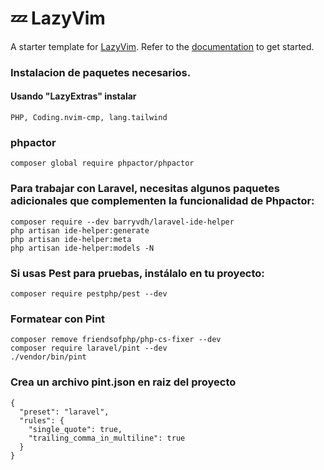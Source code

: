 # 💤 LazyVim

A starter template for [LazyVim](https://github.com/LazyVim/LazyVim).
Refer to the [documentation](https://lazyvim.github.io/installation) to get started.

### Instalacion de paquetes necesarios.

#### Usando "LazyExtras" instalar
```
PHP, Coding.nvim-cmp, lang.tailwind 
```
### phpactor
```
composer global require phpactor/phpactor
```

### Para trabajar con Laravel, necesitas algunos paquetes adicionales que complementen la funcionalidad de Phpactor:
```
composer require --dev barryvdh/laravel-ide-helper
php artisan ide-helper:generate
php artisan ide-helper:meta
php artisan ide-helper:models -N
```

### Si usas Pest para pruebas, instálalo en tu proyecto:
```
composer require pestphp/pest --dev
```
### Formatear con Pint
```
composer remove friendsofphp/php-cs-fixer --dev
composer require laravel/pint --dev
./vendor/bin/pint
```

### Crea un archivo pint.json en raiz del proyecto
```
{
  "preset": "laravel",
  "rules": {
    "single_quote": true,
    "trailing_comma_in_multiline": true
  }
}
```
